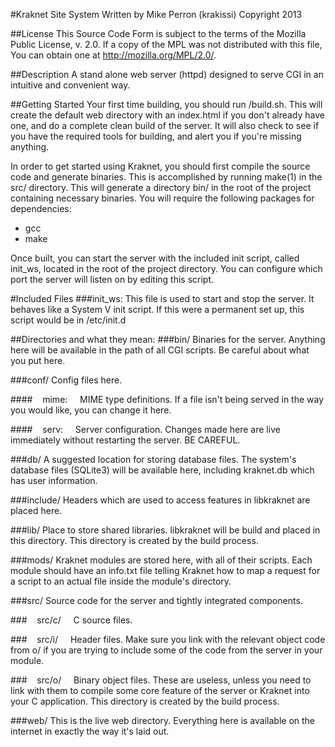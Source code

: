 #Kraknet Site System
Written by Mike Perron (krakissi)
Copyright 2013

##License
This Source Code Form is subject to the terms of the Mozilla Public
License, v. 2.0. If a copy of the MPL was not distributed with this
file, You can obtain one at http://mozilla.org/MPL/2.0/.

##Description
A stand alone web server (httpd) designed to serve CGI in an intuitive and
convenient way.


##Getting Started
Your first time building, you should run /build.sh. This will create the default
web directory with an index.html if you don't already have one, and do a
complete clean build of the server. It will also check to see if you have the
required tools for building, and alert you if you're missing anything.

In order to get started using Kraknet, you should first compile the source code
and generate binaries. This is accomplished by running make(1) in the src/
directory. This will generate a directory bin/ in the root of the project
containing necessary binaries. You will require the following packages for
dependencies:
-	gcc
-	make

Once built, you can start the server with the included init script, called
init_ws, located in the root of the project directory. You can configure which
port the server will listen on by editing this script.


#Included Files
###init_ws:
This file is used to start and stop the server. It behaves like a System V
init script. If this were a permanent set up, this script would be in
/etc/init.d

##Directories and what they mean:
###bin/
Binaries for the server. Anything here will be available in the path of
all CGI scripts. Be careful about what you put here.

###conf/
Config files here.

####&nbsp;&nbsp;&nbsp;&nbsp;mime:
&nbsp;&nbsp;&nbsp;&nbsp;MIME type definitions. If a file isn't being served in the way
you would like, you can change it here.

####&nbsp;&nbsp;&nbsp;&nbsp;serv:
&nbsp;&nbsp;&nbsp;&nbsp;Server configuration. Changes made here are live immediately
without restarting the server. BE CAREFUL.

###db/
A suggested location for storing database files. The system's database
files (SQLite3) will be available here, including kraknet.db which has
user information.

###include/
Headers which are used to access features in libkraknet are placed here.

###lib/
Place to store shared libraries. libkraknet will be build and placed in this
directory. This directory is created by the build process.

###mods/
Kraknet modules are stored here, with all of their scripts. Each module
should have an info.txt file telling Kraknet how to map a request for a
script to an actual file inside the module's directory.

###src/
Source code for the server and tightly integrated components.

###&nbsp;&nbsp;&nbsp;&nbsp;src/c/
&nbsp;&nbsp;&nbsp;&nbsp;C source files.

###&nbsp;&nbsp;&nbsp;&nbsp;src/i/
&nbsp;&nbsp;&nbsp;&nbsp;Header files. Make sure you link with the relevant object code from o/
if you are trying to include some of the code from the server in your
module.

###&nbsp;&nbsp;&nbsp;&nbsp;src/o/
&nbsp;&nbsp;&nbsp;&nbsp;Binary object files. These are useless, unless you need to link with
them to compile some core feature of the server or Kraknet into your
C application. This directory is created by the build process.

###web/
This is the live web directory. Everything here is available on the
internet in exactly the way it's laid out.
